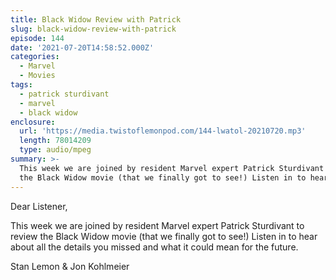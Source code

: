 ```yaml
---
title: Black Widow Review with Patrick
slug: black-widow-review-with-patrick
episode: 144
date: '2021-07-20T14:58:52.000Z'
categories:
  - Marvel
  - Movies
tags:
  - patrick sturdivant
  - marvel
  - black widow
enclosure:
  url: 'https://media.twistoflemonpod.com/144-lwatol-20210720.mp3'
  length: 78014209
  type: audio/mpeg
summary: >-
  This week we are joined by resident Marvel expert Patrick Sturdivant to review
  the Black Widow movie (that we finally got to see!) Listen in to hear abo...
---
```


Dear Listener,

This week we are joined by resident Marvel expert Patrick Sturdivant to review the Black Widow movie (that we finally got to see!) Listen in to hear about all the details you missed and what it could mean for the future.

Stan Lemon & Jon Kohlmeier
